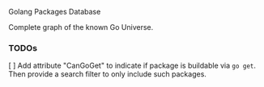 
Golang Packages Database

Complete graph of the known Go Universe.

### TODOs

[ ] Add attribute "CanGoGet" to indicate if package is buildable via `go get`.  Then provide a search filter to only include such packages.

